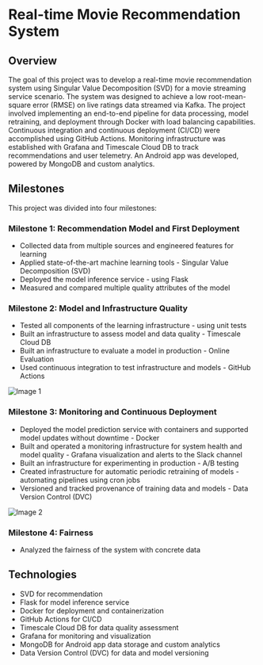 # Real-time Movie Recommendation System

## Overview
The goal of this project was to develop a real-time movie recommendation system using Singular Value Decomposition (SVD) for a movie streaming service scenario. The system was designed to achieve a low root-mean-square error (RMSE) on live ratings data streamed via Kafka. The project involved implementing an end-to-end pipeline for data processing, model retraining, and deployment through Docker with load balancing capabilities. Continuous integration and continuous deployment (CI/CD) were accomplished using GitHub Actions. Monitoring infrastructure was established with Grafana and Timescale Cloud DB to track recommendations and user telemetry. An Android app was developed, powered by MongoDB and custom analytics.

## Milestones
This project was divided into four milestones:

### Milestone 1: Recommendation Model and First Deployment
- Collected data from multiple sources and engineered features for learning
- Applied state-of-the-art machine learning tools - Singular Value Decomposition (SVD)
- Deployed the model inference service - using Flask
- Measured and compared multiple quality attributes of the model

### Milestone 2: Model and Infrastructure Quality
- Tested all components of the learning infrastructure - using unit tests
- Built an infrastructure to assess model and data quality - Timescale Cloud DB
- Built an infrastructure to evaluate a model in production - Online Evaluation
- Used continuous integration to test infrastructure and models - GitHub Actions


![Image 1](https://github.com/Praveenramesh0508/CMUProjects/blob/main/MovieRecommenderSystem/img2.png)

### Milestone 3: Monitoring and Continuous Deployment
- Deployed the model prediction service with containers and supported model updates without downtime - Docker
- Built and operated a monitoring infrastructure for system health and model quality - Grafana visualization and alerts to the Slack channel
- Built an infrastructure for experimenting in production - A/B testing
- Created infrastructure for automatic periodic retraining of models - automating pipelines using cron jobs
- Versioned and tracked provenance of training data and models - Data Version Control (DVC)

![Image 2](https://github.com/Praveenramesh0508/CMUProjects/blob/main/MovieRecommenderSystem/img1.png)

### Milestone 4: Fairness
- Analyzed the fairness of the system with concrete data

## Technologies
- SVD for recommendation
- Flask for model inference service
- Docker for deployment and containerization
- GitHub Actions for CI/CD
- Timescale Cloud DB for data quality assessment
- Grafana for monitoring and visualization
- MongoDB for Android app data storage and custom analytics
- Data Version Control (DVC) for data and model versioning
